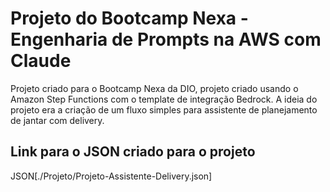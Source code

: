 # Projeto do Bootcamp Nexa - Engenharia de Prompts na AWS com Claude

Projeto criado para o Bootcamp Nexa da DIO, projeto criado usando o Amazon Step Functions com o template de integração Bedrock. 
A ideia do projeto era a criação de um fluxo simples para assistente de planejamento de jantar com delivery.


## Link para o JSON criado para o projeto

JSON[./Projeto/Projeto-Assistente-Delivery.json]